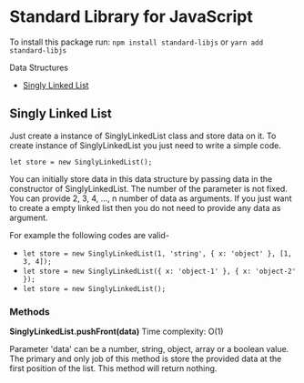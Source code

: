 # Standard Library for JavaScript

To install this package run:
`npm install standard-libjs` or `yarn add standard-libjs`

Data Structures

-   <a href="#sll">Singly Linked List</a>

<h2 id="sll">Singly Linked List</h2>
<p>
Just create a instance of SinglyLinkedList class and store data on it. To create instance of SinglyLinkedList you just need to write a simple code.
</p>

`let store = new SinglyLinkedList();`

<p>
You can initially store data in this data structure by passing data in the constructor of SinglyLinkedList. The number of the parameter is not fixed. You can provide 2, 3, 4, ..., n number of data as arguments. If you just want to create a empty linked list then you do not need to provide any data as argument.
</p>
For example the following codes are valid-

-   `let store = new SinglyLinkedList(1, 'string', { x: 'object' }, [1, 3, 4]);`
-   `let store = new SinglyLinkedList({ x: 'object-1' }, { x: 'object-2' });`
-   `let store = new SinglyLinkedList();`

### Methods

<b>SinglyLinkedList.pushFront(data)</b> Time complexity: O(1)

<p>
    Parameter 'data' can be a number, string, object, array or a boolean value. The primary and only job of this method is store the provided data at the first position of the list. This method will return nothing.
</p>

